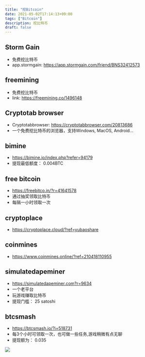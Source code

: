 ```yaml
---
title: "挖Bitcoin"
date: 2021-05-02T17:14:13+09:00
tags: ["Bitcoin"]
description: 挖比特币
draft: false
---
```


## Storm Gain
- 免费挖比特币
- app.stormgain: https://app.stormgain.com/friend/BNS32412573

<!--more-->

## freemining
- 免费挖比特币
- link: https://freemining.co/1496148

## Cryptotab browser
- Cryptotabbrowser: https://cryptotabbrowser.com/20813686
-  一个免费挖比特币的浏览器，支持Windows, MacOS, Android...

## bimine
- https://bimine.io/index.php?refer=94179
- 提现最低额度： 0.004BTC

## free bitcoin
- https://freebitco.in/?r=41641578
- 通过抽奖领取比特币
- 每隔一小时领取一次

## cryptoplace
- https://cryptoplace.cloud/?ref=yubaoshare

## coinmines
- https://www.coinmines.online/?ref=210418110955

## simulatedapeminer
- https://simulatedapeminer.com?r=9634
- 一个老平台
- 玩游戏赚取比特币
- 提现门槛： 25 satoshi

## btcsmash
- https://btcsmash.io/?i=518731
- 每3个小时可领取一次，也可做一些任务,游戏稍微有点无聊
- 提现额为： 0.035

<a href="https://btcsmash.io/?i=518731" target="_blank"><img src="https://btcsmash.io/images/foursixeight.gif" border="0"></a>



